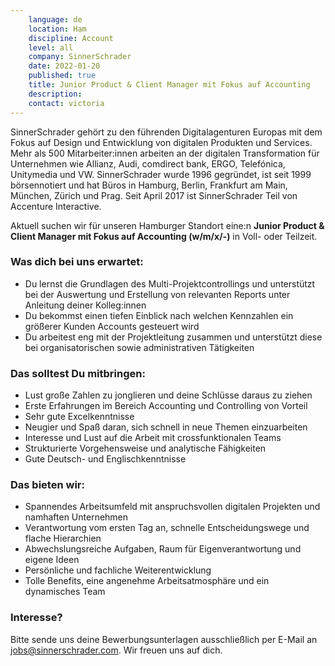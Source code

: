 ```yaml
---
    language: de
    location: Ham
    discipline: Account 
    level: all
    company: SinnerSchrader
    date: 2022-01-20
    published: true
    title: Junior Product & Client Manager mit Fokus auf Accounting
    description: 
    contact: victoria
---
```


SinnerSchrader gehört zu den führenden Digitalagenturen Europas mit dem Fokus auf Design und Entwicklung von digitalen Produkten und Services. Mehr als 500 Mitarbeiter:innen arbeiten an der digitalen Transformation für Unternehmen wie Allianz, Audi, comdirect bank, ERGO, Telefónica, Unitymedia und VW. SinnerSchrader wurde 1996 gegründet, ist seit 1999 börsennotiert und hat Büros in Hamburg, Berlin, Frankfurt am Main, München, Zürich und Prag. Seit April 2017 ist SinnerSchrader Teil von Accenture Interactive.
 
Aktuell suchen wir für unseren Hamburger Standort eine:n **Junior Product & Client Manager mit Fokus auf Accounting (w/m/x/-)** in Voll- oder Teilzeit.
 
### Was dich bei uns erwartet:
 
- Du lernst die Grundlagen des Multi-Projektcontrollings und unterstützt bei der Auswertung und Erstellung von relevanten Reports unter Anleitung deiner Kolleg:innen
- Du bekommst einen tiefen Einblick nach welchen Kennzahlen ein größerer Kunden Accounts gesteuert wird
- Du arbeitest eng mit der Projektleitung zusammen und unterstützt diese bei organisatorischen sowie administrativen Tätigkeiten 
 
### Das solltest Du mitbringen:
 
- Lust große Zahlen zu jonglieren und deine Schlüsse daraus zu ziehen 
- Erste Erfahrungen im Bereich Accounting und Controlling von Vorteil 
- Sehr gute Excelkenntnisse 
- Neugier und Spaß daran, sich schnell in neue Themen einzuarbeiten
- Interesse und Lust auf die Arbeit mit crossfunktionalen Teams
- Strukturierte Vorgehensweise und analytische Fähigkeiten
- Gute Deutsch- und Englischkenntnisse

### Das bieten wir:
 
- Spannendes Arbeitsumfeld mit anspruchsvollen digitalen Projekten und namhaften Unternehmen
- Verantwortung vom ersten Tag an, schnelle Entscheidungswege und flache Hierarchien
- Abwechslungsreiche Aufgaben, Raum für Eigenverantwortung und eigene Ideen
- Persönliche und fachliche Weiterentwicklung
- Tolle Benefits, eine angenehme Arbeitsatmosphäre und ein dynamisches Team

### Interesse?
 
Bitte sende uns deine Bewerbungsunterlagen ausschließlich per E-Mail an <jobs@sinnerschrader.com>. Wir freuen uns auf dich.

